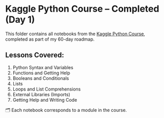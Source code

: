 # Kaggle Python Course – Completed (Day 1)

This folder contains all notebooks from the [Kaggle Python Course](https://www.kaggle.com/learn/python), completed as part of my 60-day roadmap.

## Lessons Covered:
1. Python Syntax and Variables
2. Functions and Getting Help
3. Booleans and Conditionals
4. Lists
5. Loops and List Comprehensions
6. External Libraries (Imports)
7. Getting Help and Writing Code

🗂️ Each notebook corresponds to a module in the course.

